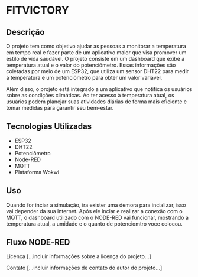 # FITVICTORY

## Descrição
O projeto tem como objetivo ajudar as pessoas a monitorar a temperatura em tempo real e fazer parte de um aplicativo maior que visa promover um estilo de vida saudável. O projeto consiste em um dashboard que exibe a temperatura atual e o valor do potenciômetro. Essas informações são coletadas por meio de um ESP32, que utiliza um sensor DHT22 para medir a temperatura e um potenciômetro para obter um valor variável.

Além disso, o projeto está integrado a um aplicativo que notifica os usuários sobre as condições climáticas. Ao ter acesso à temperatura atual, os usuários podem planejar suas atividades diárias de forma mais eficiente e tomar medidas para garantir seu bem-estar.

## Tecnologias Utilizadas
<ul>
  <li>ESP32</li>
  <li>DHT22</li>
  <li>Potenciômetro</li>
  <li>Node-RED</li>
  <li>MQTT</li>
  <li>Plataforma Wokwi</li>
</ul>

## Uso
Quando for inciar a simulação, ira exister uma demora para incializar, isso vai depender da sua internet.
Após ele inciar e realizar a conexão com o MQTT, o dashboard utilizado com o NODE-RED vai funcionar, mostrando a temperatura atual, a umidade e o quanto de potenciomtro voce colocou.

## Fluxo NODE-RED



Licença
[...incluir informações sobre a licença do projeto...]

Contato
[...incluir informações de contato do autor do projeto...]
